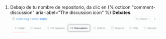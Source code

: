 1. Debajo de tu nombre de repositorio, da clic en {% octicon "comment-discussion" aria-label="The discussion icon" %} **Debates**. ![Pestaña de "Debates" en un repositorio](/assets/images/help/discussions/repository-discussions-tab.png)
